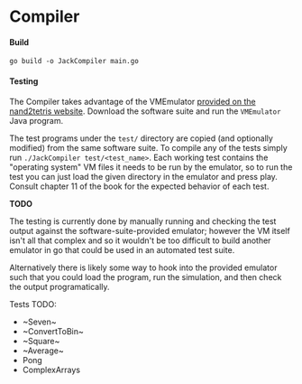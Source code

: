 # Compiler

#### Build

```
go build -o JackCompiler main.go
```

#### Testing

The Compiler takes advantage of the VMEmulator [provided on the nand2tetris website](https://www.nand2tetris.org/software). Download the software suite and run the `VMEmulator` Java program.

The test programs under the `test/` directory are copied (and optionally modified) from the same software suite. To compile any of the tests simply run `./JackCompiler test/<test_name>`. Each working test contains the "operating system" VM files it needs to be run by the emulator, so to run the test you can just load the given directory in the emulator and press play. Consult chapter 11 of the book for the expected behavior of each test.

**TODO**

The testing is currently done by manually running and checking the test output against the software-suite-provided emulator; however the VM itself isn't all that complex and so it wouldn't be too difficult to build another emulator in go that could be used in an automated test suite.

Alternatively there is likely some way to hook into the provided emulator such that you could load the program, run the simulation, and then check the output programatically.

Tests TODO:

- ~Seven~
- ~ConvertToBin~
- ~Square~
- ~Average~
- Pong
- ComplexArrays

